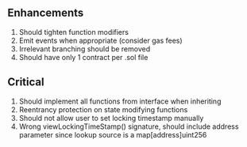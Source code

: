 ## Enhancements

1. Should tighten function modifiers
2. Emit events when appropriate (consider gas fees)
3. Irrelevant branching should be removed
4. Should have only 1 contract per .sol file

## Critical

1. Should implement all functions from interface when inheriting
2. Reentrancy protection on state modifying functions
3. Should not allow user to set locking timestamp manually
4. Wrong viewLockingTimeStamp() signature, should include address parameter since lookup source is a map[address]uint256
